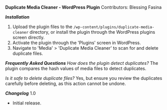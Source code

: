 **Duplicate Media Cleaner - WordPress Plugin**
Contributors: Blessing Fasina

**_Installation_**
1. Upload the plugin files to the `/wp-content/plugins/duplicate-media-cleaner` directory, or install the plugin through the WordPress plugins screen directly.
2. Activate the plugin through the 'Plugins' screen in WordPress.
3. Navigate to 'Media' > 'Duplicate Media Cleaner' to scan for and delete duplicate files.

_**Frequently Asked Questions**_
_How does the plugin detect duplicates?_
The plugin compares the hash values of media files to detect duplicates.

_Is it safe to delete duplicate files?_
Yes, but ensure you review the duplicates carefully before deleting, as this action cannot be undone.

_**Changelog**_
1.0
* Initial release.
